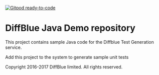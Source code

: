 [![Gitpod ready-to-code](https://img.shields.io/badge/Gitpod-ready--to--code-blue?logo=gitpod)](https://gitpod.io/#https://github.com/diffblue/java-demo)

# DiffBlue Java Demo repository

This project contains sample Java code for the Diffblue Test Generation service.

Add this project to the system to generate sample unit tests

Copyright 2016-2017 DiffBlue limited. All rights reserved.
